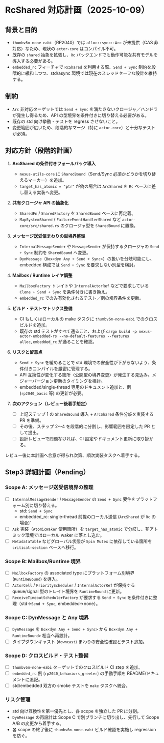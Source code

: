 # RcShared 対応計画（2025-10-09）

## 背景と目的
- `thumbv6m-none-eabi`（RP2040）では `alloc::sync::Arc` が未提供（CAS 非対応）なため、現状の `actor-core` はコンパイル不可。
- 既存の `shared` 抽象を拡張し、`Rc` バックエンドでも動作可能な共有モデルを導入する必要がある。
- `embedded_rc` フィーチャで `RcShared` を利用する際、`Send + Sync` 制約を段階的に緩和しつつ、std/async 環境では現在のスレッドセーフな設計を維持する。

## 制約
- `Arc` 非対応ターゲットでは `Send + Sync` を満たさないクロージャ／ハンドラが発生し得るため、API の型境界を条件付きに切り替える必要がある。
- 既存の std 向け挙動・テストを regress させないこと。
- 変更範囲が広いため、段階的なマージ（特に `actor-core`）と十分なテストが必須。

## 対応方針（段階的計画）
1. **ArcShared の条件付きフォールバック導入**
   - `nexus-utils-core` に `SharedBound`（Send/Sync 必須かどうかを切り替えるマーカー）を追加。
   - `target_has_atomic = "ptr"` が偽の場合は `ArcShared` を `Rc` ベースに差し替える実装へ変更。

2. **共有クロージャ API の抽象化**
   - `SharedFn` / `SharedFactory` を `SharedBound` ベースに再定義。
   - `MapSystemShared` / `FailureEventHandlerShared` など `actor-core/src/shared.rs` のクロージャ型を `SharedBound` に置換。

3. **メッセージ送受信まわりの型境界整理**
   - `InternalMessageSender` や `MessageSender` が保持するクロージャの `Send + Sync` 制約を `SharedBound` へ変更。
   - `DynMessage`（`Box<dyn Any + Send + Sync>`）の扱いを分岐可能にし、embedded 構成では `Send + Sync` を要求しない別型を検討。

4. **Mailbox / Runtime レイヤ調整**
   - `MailboxFactory` トレイトや `InternalActorRef` などで要求している `Clone + Send + Sync` を条件付きに書き換え。
   - `embedded_rc` でのみ有効化されるテスト／例の境界条件を更新。

5. **ビルド・テストマトリクス整備**
   - CI もしくはローカルの make タスクに `thumbv6m-none-eabi` でのクロスビルドを追加。
   - 既存の std テストがすべて通ること、および `cargo build -p nexus-actor-embedded-rs --no-default-features --features alloc,embedded_rc` が通ることを確認。

6. **リスクと留意点**
   - `Send + Sync` を緩めることで std 環境での安全性が下がらないよう、条件付きコンパイルを厳密に管理する。
   - API 互換性が変化する箇所（公開型の境界変更）が発生する見込み。メジャーバージョン更新のタイミングを検討。
   - embedded/single-thread 専用のドキュメント追加と、例 (`rp2040_basic` 等) の更新が必要。

7. **次のアクション（レビュー後着手想定）**
   - [ ] 上記ステップ 1 の `SharedBound` 導入 + `ArcShared` 条件分岐を実装する PR を準備。
   - [ ] その後、ステップ 2〜4 を段階的に分割し、影響範囲を限定した PR として提出。
   - [ ] 設計レビューで問題なければ、CI 設定やドキュメント更新に取り掛かる。

レビュー後に本計画へ合意が得られ次第、順次実装タスクへ着手する。


## Step3 詳細計画（Pending）

### Scope A: メッセージ送受信境界の整理
- [ ] `InternalMessageSender` / `MessageSender` の `Send + Sync` 要件をプラットフォーム別に切り替える。
    - std: `Send + Sync`
    - embedded_rc: single-thread 前提のローカル送信 (`ArcShared` が `Rc` の場合)`
- [ ] `Ask` 実装（`AtomicWaker` 使用箇所）を `target_has_atomic` で分岐し、非アトミック環境ではローカル waker に落とし込む。
- [ ] `MetadataTable` などグローバル状態が `Spin Mutex` に依存している箇所を `critical-section` ベースへ移行。

### Scope B: Mailbox/Runtime 境界
- [ ] `MailboxFactory` の associated type にプラットフォーム別境界 (`RuntimeBound`) を導入。
- [ ] `ActorCell` / `PriorityScheduler` / `InternalActorRef` が保持する queue/signal 型のトレイト境界を `RuntimeBound` に更新。
- [ ] `ReceiveTimeoutSchedulerFactory` が要求する `Send + Sync` を条件付きに整理（std→`Send + Sync`, embedded→none）。

### Scope C: DynMessage と Any 境界
- [ ] `DynMessage` を `Box<dyn Any + Send + Sync>` から `Box<dyn Any + RuntimeBound>` 相当へ再設計。
- [ ] タイプダウンキャスト (`downcast`) まわりの安全性確認とテスト追加。

### Scope D: クロスビルド・テスト整備
- [ ] `thumbv6m-none-eabi` ターゲットでのクロスビルド CI step を追加。
- [ ] `embedded_rc` 例 (`rp2040_behaviors_greeter`) の手動手順を README/ドキュメントに追記。
- [ ] std/embedded 双方の smoke テストを `make` タスクへ統合。

### リスク管理
- std 向け互換性を第一優先とし、各 scope を独立した PR に分割。
- `DynMessage` の再設計は Scope C で別ブランチに切り出し、先行して Scope A/B の変更から着手する。
- 各 scope の終了後に `thumbv6m-none-eabi` ビルド確認を実施し regression を防ぐ。
